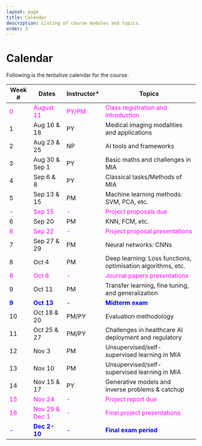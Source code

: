 ```yaml
---
layout: page
title: Calendar
description: Listing of course modules and topics.
order: 3
---
```


# Calendar
Following is the tentative calendar for the course.

|Week #| Dates| Instructor*|Topics|
|---|---|---|---|
|<span style="color:magenta">0</span>|<span style="color:magenta">August 11</span>| <span style="color:magenta">PY/PM|<span style="color:magenta">Class registration and introduction</span>|
|1|Aug 16 & 18|PY|Medical imaging modalities and applications|
|2|Aug 23 & 25|NP|AI tools and frameworks|
|3|Aug 30 & Sep 1|PY|Basic maths and challenges in MIA|
|4|Sep 6 & 8| PY| Classical tasks/Methods of MIA|
|5|Sep 13 & 15| PM| Machine learning methods: SVM, PCA, etc.|
|<span style="color:magenta">-</span>| <span style="color:magenta">Sep 15</span>| <span style="color:magenta">-</span> | <span style="color:magenta">Project proposals due</span>|
|6|Sep 20| PM| KNN, FCM, etc.|
|<span style="color:magenta">6</span>|<span style="color:magenta">Sep 22</span>|<span style="color:magenta">-</span>|<span style="color:magenta">Project proposal presentations</span>|
|7| Sep 27 & 29|PM|Neural networks: CNNs|
|8| Oct 4| PM| Deep learning: Loss functions, optimisation algorithms, etc.|
|<span style="color:magenta">8</span>| <span style="color:magenta">Oct 6</span>| <span style="color:magenta">- </span>| <span style="color:magenta">Journal papers presentations</span>|
|9|Oct 11|PM|Transfer learning, fine tuning, and generalization|
|<span style="color:blue">**9**</span>|<span style="color:blue">**Oct 13**</span>|<span style="color:blue">-</span> |<span style="color:blue">**Midterm exam**</span>|
|10|Oct 18 & 20|PM/PY|Evaluation methodology|
|11|Oct 25 & 27| PM/PY|Challenges in healthcare AI deployment and regulatory|
|12|Nov 3|PM|Unsupervised/self-supervised learning in MIA|
|13|Nov 10| PM| Unsupervised/self-supervised learning in MIA|
|14|Nov 15 & 17| PY| Generative models and inverse problems & catchup|
|<span style="color:magenta">15</span>| <span style="color:magenta">Nov 24</span> |<span style="color:magenta">-</span>| <span style="color:magenta">Project report due</span>|
|<span style="color:magenta">16</span>|<span style="color:magenta">Nov 29 & Dec 1</span>|<span style="color:magenta">-</span>|<span style="color:magenta">Final project presentations</span>|
|<span style="color:blue">-</span>|<span style="color:blue">**Dec 2-10**</span>|<span style="color:blue">-</span>|<span style="color:blue">**Final exam period**</span>|





<!-- Following is the tentative calendar for the course.
<img width="717" alt="image" src="https://user-images.githubusercontent.com/110273572/182473154-9d54583e-c092-41d6-ace3-bdf60af8213f.png"> -->


<!-- {% for module in site.modules %}
{{ module }}
{% endfor %}-->
